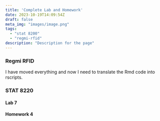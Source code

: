 ```yaml
---
title: 'Complete Lab and Homework'
date: 2023-10-19T14:09:54Z
draft: false
meta_img: "images/image.png"
tags:
  - "stat 8200"
  - "regmi-rfid"
description: "Description for the page"
---
```


### Regmi RFID

I have moved everything and now I need to translate the Rmd code into rscripts. 

### STAT 8220 

#### Lab 7

#### Homework 4